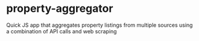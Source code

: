 # property-aggregator
Quick JS app that aggregates property listings from multiple sources using a combination of API calls and web scraping
